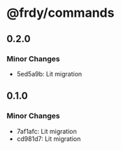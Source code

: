 # @frdy/commands

## 0.2.0

### Minor Changes

- 5ed5a9b: Lit migration

## 0.1.0

### Minor Changes

- 7af1afc: Lit migration
- cd981d7: Lit migration
